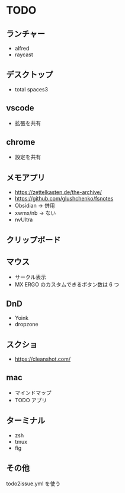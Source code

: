 # TODO

## ランチャー

- alfred
- raycast

## デスクトップ

- total spaces3

## vscode

- 拡張を共有

## chrome

- 設定を共有

## メモアプリ

- https://zettelkasten.de/the-archive/
- https://github.com/glushchenko/fsnotes
- Obsidian -> 併用
- xwmx/nb -> ない
- nvUltra

## クリップボード

## マウス

- サークル表示
- MX ERGO のカスタムできるボタン数は 6 つ

## DnD

- Yoink
- dropzone

## スクショ

- https://cleanshot.com/

## mac

- マインドマップ
- TODO アプリ

## ターミナル

- zsh
- tmux
- fig

## その他

todo2issue.yml を使う

